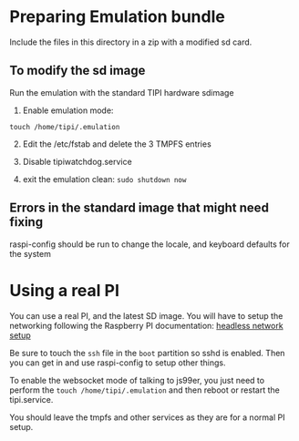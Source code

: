 # Preparing Emulation bundle

Include the files in this directory in a zip with a modified sd card.

## To modify the sd image

Run the emulation with the standard TIPI hardware sdimage

1. Enable emulation mode:

```
touch /home/tipi/.emulation
```

2. Edit the /etc/fstab and delete the 3 TMPFS entries

3. Disable tipiwatchdog.service

4. exit the emulation clean: `sudo shutdown now`

## Errors in the standard image that might need fixing

raspi-config should be run to change the locale, and 
keyboard defaults for the system

# Using a real PI

You can use a real PI, and the latest SD image. You will have to setup the networking following the Raspberry PI documentation: [headless network setup](https://www.raspberrypi.com/documentation/computers/configuration.html#setting-up-a-headless-raspberry-pi)

Be sure to touch the `ssh` file in the `boot` partition so sshd is enabled. Then you can get in and use raspi-config to setup other things.

To enable the websocket mode of talking to js99er, you just need to perform the `touch /home/tipi/.emulation` and then reboot or restart the tipi.service. 

You should leave the tmpfs and other services as they are for a normal PI setup.

